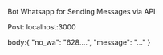Bot Whatsapp for Sending Messages via API

Post: localhost:3000


body:{
    "no_wa": "628....",
    "message": "..."
}